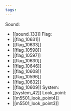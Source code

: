 ```yaml
---
tags:
---
```

Sound:
- [[sound_133]]
Flag:
- [[flag_10631]]
- [[flag_10633]]
- [[flag_10598]]
- [[flag_10597]]
- [[flag_10630]]
- [[flag_10646]]
- [[flag_10608]]
- [[flag_10596]]
- [[flag_10632]]
- [[flag_10609]]
System:
- [[system_42]]
Look_point:
- [[m5501_look_point4]]
- [[m5501_look_point3]]
